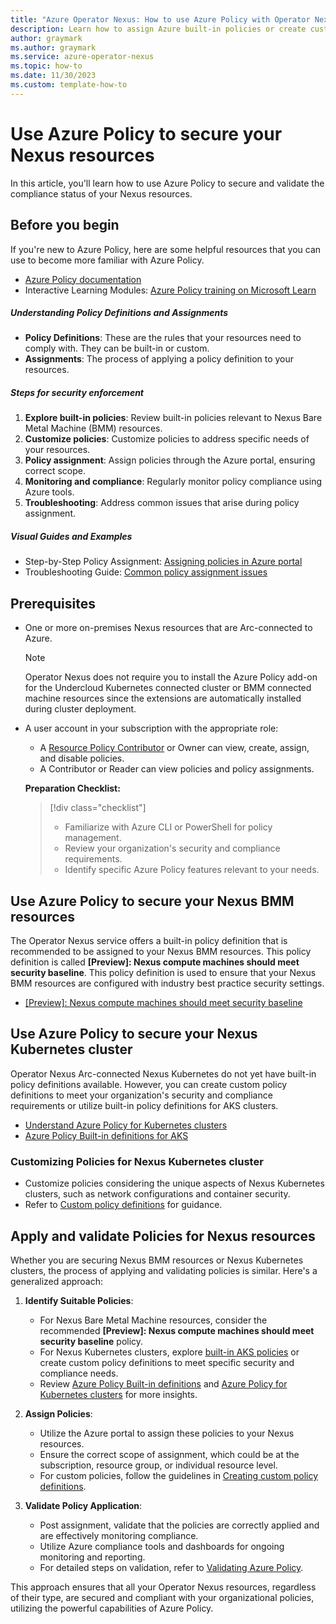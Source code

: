 ```yaml
---
title: "Azure Operator Nexus: How to use Azure Policy with Operator Nexus Resources"
description: Learn how to assign Azure built-in policies or create custom policies to secure your Operator Nexus resources.
author: graymark
ms.author: graymark
ms.service: azure-operator-nexus
ms.topic: how-to
ms.date: 11/30/2023
ms.custom: template-how-to
---
```


# Use Azure Policy to secure your Nexus resources

In this article, you'll learn how to use Azure Policy to secure and validate the compliance status of your Nexus resources.

## Before you begin

If you're new to Azure Policy, here are some helpful resources that you can use to become more familiar with Azure Policy.

- [Azure Policy documentation](../governance/policy/overview.md)
- Interactive Learning Modules: [Azure Policy training on Microsoft Learn](/learn/browse/?terms=Azure%20Policy)

##### Understanding Policy Definitions and Assignments

- **Policy Definitions**: These are the rules that your resources need to comply with. They can be built-in or custom.
- **Assignments**: The process of applying a policy definition to your resources.

##### Steps for security enforcement

1. **Explore built-in policies**: Review built-in policies relevant to Nexus Bare Metal Machine (BMM) resources.
2. **Customize policies**: Customize policies to address specific needs of your resources.
3. **Policy assignment**: Assign policies through the Azure portal, ensuring correct scope.
4. **Monitoring and compliance**: Regularly monitor policy compliance using Azure tools.
5. **Troubleshooting**: Address common issues that arise during policy assignment.

##### Visual Guides and Examples

- Step-by-Step Policy Assignment: [Assigning policies in Azure portal](../governance/policy/assign-policy-portal.md)
- Troubleshooting Guide: [Common policy assignment issues](../governance/policy/troubleshoot/general.md)

## Prerequisites

- One or more on-premises Nexus resources that are Arc-connected to Azure.

  > [!NOTE]
  > Operator Nexus does not require you to install the Azure Policy add-on for the Undercloud Kubernetes connected cluster or BMM connected machine resources since the extensions are automatically installed during cluster deployment.

- A user account in your subscription with the appropriate role:

  - A [Resource Policy Contributor](../role-based-access-control/built-in-roles.md#resource-policy-contributor) or Owner can view, create, assign, and disable policies.
  - A Contributor or Reader can view policies and policy assignments.

  **Preparation Checklist:**

  > [!div class="checklist"]
  > * Familiarize with Azure CLI or PowerShell for policy management.
  > * Review your organization's security and compliance requirements.
  > * Identify specific Azure Policy features relevant to your needs.

## Use Azure Policy to secure your Nexus BMM resources

The Operator Nexus service offers a built-in policy definition that is recommended to be assigned to your Nexus BMM resources. This policy definition is called **[Preview]: Nexus compute machines should meet security baseline**. This policy definition is used to ensure that your Nexus BMM resources are configured with industry best practice security settings.

- [[Preview]: Nexus compute machines should meet security baseline](https://portal.azure.com/#blade/Microsoft_Azure_Policy/PolicyDetailBlade/definitionId/%2Fproviders%2FMicrosoft.Authorization%2FpolicyDefinitions%2Fec2c1bce-5ad3-4b07-bb4f-e041410cd8db)

## Use Azure Policy to secure your Nexus Kubernetes cluster

Operator Nexus Arc-connected Nexus Kubernetes do not yet have built-in policy definitions available. However, you can create custom policy definitions to meet your organization's security and compliance requirements or utilize built-in policy definitions for AKS clusters.

- [Understand Azure Policy for Kubernetes clusters](../governance/policy/concepts/policy-for-kubernetes.md)
- [Azure Policy Built-in definitions for AKS](../aks/policy-reference.md)

### Customizing Policies for Nexus Kubernetes cluster

- Customize policies considering the unique aspects of Nexus Kubernetes clusters, such as network configurations and container security.
- Refer to [Custom policy definitions](../governance/policy/tutorials/create-custom-policy-definition.md) for guidance.

## Apply and validate Policies for Nexus resources

Whether you are securing Nexus BMM resources or Nexus Kubernetes clusters, the process of applying and validating policies is similar. Here's a generalized approach:

1. **Identify Suitable Policies**:

   - For Nexus Bare Metal Machine resources, consider the recommended **[Preview]: Nexus compute machines should meet security baseline** policy.
   - For Nexus Kubernetes clusters, explore [built-in AKS policies](../aks/policy-reference.md) or create custom policy definitions to meet specific security and compliance needs.
   - Review [Azure Policy Built-in definitions](../governance/policy/samples/built-in-policies.md) and [Azure Policy for Kubernetes clusters](../governance/policy/concepts/policy-for-kubernetes.md) for more insights.

2. **Assign Policies**:

   - Utilize the Azure portal to assign these policies to your Nexus resources.
   - Ensure the correct scope of assignment, which could be at the subscription, resource group, or individual resource level.
   - For custom policies, follow the guidelines in [Creating custom policy definitions](../governance/policy/tutorials/create-custom-policy-definition.md).

3. **Validate Policy Application**:
   - Post assignment, validate that the policies are correctly applied and are effectively monitoring compliance.
   - Utilize Azure compliance tools and dashboards for ongoing monitoring and reporting.
   - For detailed steps on validation, refer to [Validating Azure Policy](../governance/policy/how-to/get-compliance-data.md).

This approach ensures that all your Operator Nexus resources, regardless of their type, are secured and compliant with your organizational policies, utilizing the powerful capabilities of Azure Policy.
